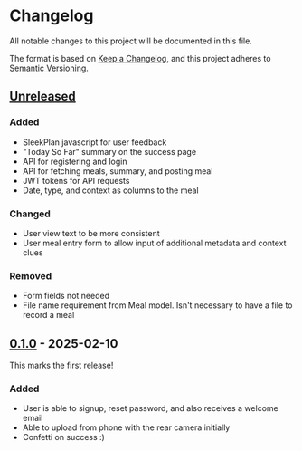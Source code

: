 # Changelog

All notable changes to this project will be documented in this file.

The format is based on [Keep a Changelog](https://keepachangelog.com/en/1.1.0/),
and this project adheres to [Semantic Versioning](https://semver.org/spec/v2.0.0.html).

## [Unreleased]

### Added 

* SleekPlan javascript for user feedback
* "Today So Far" summary on the success page 
* API for registering and login
* API for fetching meals, summary, and posting meal
* JWT tokens for API requests
* Date, type, and context as columns to the meal

### Changed

* User view text to be more consistent
* User meal entry form to allow input of additional metadata and context clues

### Removed

* Form fields not needed
* File name requirement from Meal model. Isn't necessary to have a file to record a meal

## [0.1.0] - 2025-02-10

This marks the first release!

### Added

* User is able to signup, reset password, and also receives a welcome email
* Able to upload from phone with the rear camera initially
* Confetti on success :)

[Unreleased]: https://github.com/cgsmith/calorie/compare/0.1.0...HEAD
[0.1.0]: https://github.com/cgsmith/calorie/releases/tag/0.1.0